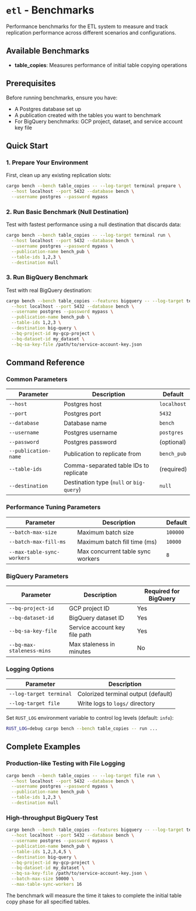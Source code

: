 # `etl` - Benchmarks

Performance benchmarks for the ETL system to measure and track replication performance across different scenarios and configurations.

## Available Benchmarks

- **table_copies**: Measures performance of initial table copying operations

## Prerequisites

Before running benchmarks, ensure you have:

- A Postgres database set up
- A publication created with the tables you want to benchmark
- For BigQuery benchmarks: GCP project, dataset, and service account key file

## Quick Start

### 1. Prepare Your Environment

First, clean up any existing replication slots:

```bash
cargo bench --bench table_copies -- --log-target terminal prepare \
  --host localhost --port 5432 --database bench \
  --username postgres --password mypass
```

### 2. Run Basic Benchmark (Null Destination)

Test with fastest performance using a null destination that discards data:

```bash
cargo bench --bench table_copies -- --log-target terminal run \
  --host localhost --port 5432 --database bench \
  --username postgres --password mypass \
  --publication-name bench_pub \
  --table-ids 1,2,3 \
  --destination null
```

### 3. Run BigQuery Benchmark

Test with real BigQuery destination:

```bash
cargo bench --bench table_copies --features bigquery -- --log-target terminal run \
  --host localhost --port 5432 --database bench \
  --username postgres --password mypass \
  --publication-name bench_pub \
  --table-ids 1,2,3 \
  --destination big-query \
  --bq-project-id my-gcp-project \
  --bq-dataset-id my_dataset \
  --bq-sa-key-file /path/to/service-account-key.json
```

## Command Reference

### Common Parameters

| Parameter            | Description                              | Default     |
| -------------------- | ---------------------------------------- | ----------- |
| `--host`             | Postgres host                            | `localhost` |
| `--port`             | Postgres port                            | `5432`      |
| `--database`         | Database name                            | `bench`     |
| `--username`         | Postgres username                        | `postgres`  |
| `--password`         | Postgres password                        | (optional)  |
| `--publication-name` | Publication to replicate from            | `bench_pub` |
| `--table-ids`        | Comma-separated table IDs to replicate   | (required)  |
| `--destination`      | Destination type (`null` or `big-query`) | `null`      |

### Performance Tuning Parameters

| Parameter                  | Description                       | Default  |
| -------------------------- | --------------------------------- | -------- |
| `--batch-max-size`         | Maximum batch size                | `100000` |
| `--batch-max-fill-ms`      | Maximum batch fill time (ms)      | `10000`  |
| `--max-table-sync-workers` | Max concurrent table sync workers | `8`      |

### BigQuery Parameters

| Parameter                 | Description                   | Required for BigQuery |
| ------------------------- | ----------------------------- | --------------------- |
| `--bq-project-id`         | GCP project ID                | Yes                   |
| `--bq-dataset-id`         | BigQuery dataset ID           | Yes                   |
| `--bq-sa-key-file`        | Service account key file path | Yes                   |
| `--bq-max-staleness-mins` | Max staleness in minutes      | No                    |

### Logging Options

| Parameter               | Description                         |
| ----------------------- | ----------------------------------- |
| `--log-target terminal` | Colorized terminal output (default) |
| `--log-target file`     | Write logs to `logs/` directory     |

Set `RUST_LOG` environment variable to control log levels (default: `info`):

```bash
RUST_LOG=debug cargo bench --bench table_copies -- run ...
```

## Complete Examples

### Production-like Testing with File Logging

```bash
cargo bench --bench table_copies -- --log-target file run \
  --host localhost --port 5432 --database bench \
  --username postgres --password mypass \
  --publication-name bench_pub \
  --table-ids 1,2,3 \
  --destination null
```

### High-throughput BigQuery Test

```bash
cargo bench --bench table_copies --features bigquery -- --log-target terminal run \
  --host localhost --port 5432 --database bench \
  --username postgres --password mypass \
  --publication-name bench_pub \
  --table-ids 1,2,3,4,5 \
  --destination big-query \
  --bq-project-id my-gcp-project \
  --bq-dataset-id my_dataset \
  --bq-sa-key-file /path/to/service-account-key.json \
  --batch-max-size 50000 \
  --max-table-sync-workers 16
```

The benchmark will measure the time it takes to complete the initial table copy phase for all specified tables.

